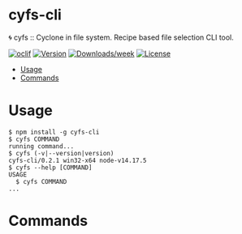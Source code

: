 cyfs-cli
========

🌀 cyfs :: Cyclone in file system. Recipe based file selection CLI tool.

[![oclif](https://img.shields.io/badge/cli-oclif-brightgreen.svg)](https://oclif.io)
[![Version](https://img.shields.io/npm/v/cyfs-cli.svg)](https://npmjs.org/package/cyfs-cli)
[![Downloads/week](https://img.shields.io/npm/dw/cyfs-cli.svg)](https://npmjs.org/package/cyfs-cli)
[![License](https://img.shields.io/npm/l/cyfs-cli.svg)](https://github.com/syon/cyfs-cli/blob/master/package.json)

<!-- toc -->
* [Usage](#usage)
* [Commands](#commands)
<!-- tocstop -->
# Usage
<!-- usage -->
```sh-session
$ npm install -g cyfs-cli
$ cyfs COMMAND
running command...
$ cyfs (-v|--version|version)
cyfs-cli/0.2.1 win32-x64 node-v14.17.5
$ cyfs --help [COMMAND]
USAGE
  $ cyfs COMMAND
...
```
<!-- usagestop -->
# Commands
<!-- commands -->

<!-- commandsstop -->
